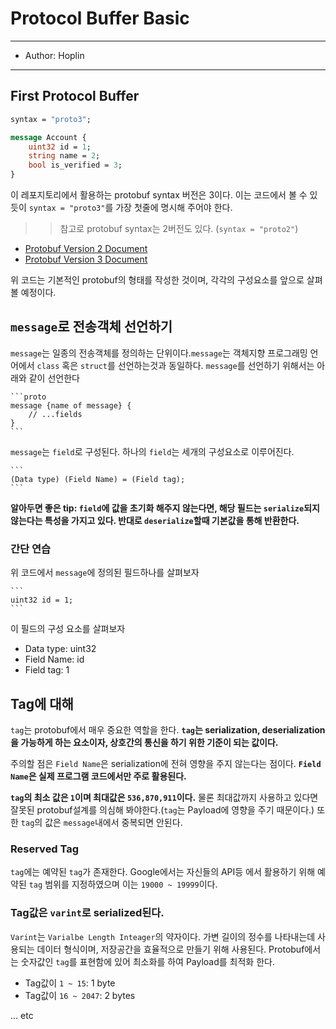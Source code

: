 # Protocol Buffer Basic

---

- Author: Hoplin

---

## First Protocol Buffer

```proto
syntax = "proto3";

message Account {
    uint32 id = 1;
    string name = 2;
    bool is_verified = 3;
}
```

이 레포지토리에서 활용하는 protobuf syntax 버전은 3이다. 이는 코드에서 볼 수 있듯이 `syntax = "proto3"`를 가장 첫줄에 명시해 주어야 한다.

> > 참고로 protobuf syntax는 2버전도 있다. (`syntax = "proto2"`)

- [Protobuf Version 2 Document](https://protobuf.dev/programming-guides/proto2/)
- [Protobuf Version 3 Document](https://protobuf.dev/programming-guides/proto3/)

위 코드는 기본적인 protobuf의 형태를 작성한 것이며, 각각의 구성요소를 앞으로 살펴볼 예정이다.

## `message`로 전송객체 선언하기

`message`는 일종의 전송객체를 정의하는 단위이다.`message`는 객체지향 프로그래밍 언어에서 `class` 혹은 `struct`를 선언하는것과 동일하다. `message`를 선언하기 위해서는 아래와 같이 선언한다

    ```proto
    message {name of message} {
        // ...fields
    }
    ```

`message`는 `field`로 구성된다. 하나의 `field`는 세개의 구성요소로 이루어진다.

    ```
    (Data type) (Field Name) = (Field tag);
    ```

**알아두면 좋은 tip: `field`에 값을 초기화 해주지 않는다면, 해당 필드는 `serialize`되지 않는다는 특성을 가지고 있다. 반대로 `deserialize`할때 기본값을 통해 반환한다.**

### 간단 연습

위 코드에서 `message`에 정의된 필드하나를 살펴보자

    ```
    uint32 id = 1;
    ```

이 필드의 구성 요소를 살펴보자

- Data type: uint32
- Field Name: id
- Field tag: 1

## Tag에 대해

`tag`는 protobuf에서 매우 중요한 역할을 한다. **`tag`는 serialization, deserialization을 가능하게 하는 요소이자, 상호간의 통신을 하기 위한 기준이 되는 값이다.**

주의할 점은 `Field Name`은 serialization에 전혀 영향을 주지 않는다는 점이다. **`Field Name`은 실제 프로그램 코드에서만 주로 활용된다.**

**`tag`의 최소 값은 `1`이며 최대값은 `536,870,911`이다.** 물론 최대값까지 사용하고 있다면 잘못된 protobuf설계를 의심해 봐야한다.(`tag`는 Payload에 영향을 주기 때문이다.) 또한 `tag`의 값은 `message`내에서 중복되면 안된다.

### Reserved Tag

`tag`에는 예약된 `tag`가 존재한다. Google에서는 자신들의 API등 에서 활용하기 위해 예약된 `tag` 범위를 지정하였으며 이는 `19000 ~ 19999`이다.

### Tag값은 `varint`로 serialized된다.

`Varint`는 `Varialbe Length Inteager`의 약자이다. 가변 길이의 정수를 나타내는데 사용되는 데이터 형식이며, 저장공간을 효율적으로 만들기 위해 사용된다. Protobuf에서는 숫자값인 `tag`를 표현함에 있어 최소화를 하여 Payload를 최적화 한다.

- Tag값이 `1 ~ 15`: 1 byte
- Tag값이 `16 ~ 2047`: 2 bytes

... etc
